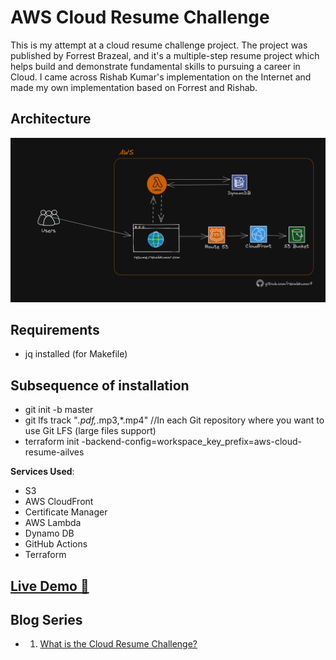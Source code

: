 # AWS Cloud Resume Challenge

This is my attempt at a cloud resume challenge project. The project was published by Forrest Brazeal, and it's a multiple-step resume project which helps build and demonstrate fundamental skills to pursuing a career in Cloud. I came across Rishab Kumar's implementation on the Internet and made my own implementation based on Forrest and Rishab.

## Architecture

![Architecture Diagram](/img/AWS-Architecture-Cloud-resume-challenge.png)


## Requirements
- jq installed (for Makefile)
## Subsequence of installation
- git init -b master
- git lfs track "*.pdf,*.mp3,*.mp4" //In each Git repository where you want to use Git LFS (large files support)
- terraform init -backend-config=workspace_key_prefix=aws-cloud-resume-ailves


**Services Used**:

- S3
- AWS CloudFront
- Certificate Manager
- AWS Lambda
- Dynamo DB
- GitHub Actions
- Terraform

## [Live Demo 🔗](https://cv.ailves2009.com)

## Blog Series
- 1. [What is the Cloud Resume Challenge?](https://dev.to/aws-builders/what-is-the-cloud-resume-challenge-ma5)

